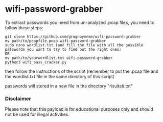 # wifi-password-grabber

To extract passwords you need from un-analyzed .pcap files, you need to follow these steps:
```
git clone https://github.com/grugnoymeme/wifi-password-grabber
mv path/to/pcapfile.pcap wifi-password-grabber
sudo nano wordlist.txt (and fill the file with all the possible passwords you want to try to find out the right ones)
OR
mv path/to/yourwordlist.txt wifi-password-grabber
python3 wifi_pass_cracker.py
```
then follow the instructions of the script (remember to put the .pcap file and the wordlist.txt file in the same directory of this script)

passwords will stored in a new file in the directory "risultati.txt"

### Disclaimer

Please note that this payload is for educational purposes only and should not be used for illegal activities.
